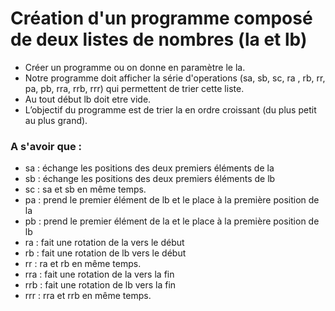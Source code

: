 # Création d'un programme composé de deux listes de nombres (la et lb)

+ Créer un programme ou on donne en paramètre le la.
+ Notre programme doit afficher la série d'operations (sa, sb, sc, ra , rb, rr, pa, pb, rra, rrb, rrr) qui permettent de trier cette liste.
+ Au tout début lb doit etre vide.
+ L’objectif du programme est de trier la en ordre croissant (du plus petit au plus grand).

### A s'avoir que : 

+ sa : échange les positions des deux premiers éléments de la
+ sb : échange les positions des deux premiers éléments de lb 
+ sc : sa et sb en même temps.
+ pa : prend le premier élément de lb et le place à la première position de la
+ pb : prend le premier élément de la et le place à la première position de lb
+ ra : fait une rotation de la vers le début
+ rb : fait une rotation de lb vers le début
+ rr : ra et rb en même temps.
+ rra : fait une rotation de la vers la fin
+ rrb : fait une rotation de lb vers la fin
+ rrr : rra et rrb en même temps.
